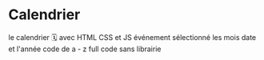 # Calendrier
le calendrier 🗓 avec HTML CSS et JS événement sélectionné les mois  date et l'année  code de a - z full code sans librairie 
